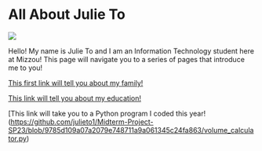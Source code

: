 # **All About Julie To**
![](https://github.com/julieto1/Midterm-Project-SP23/blob/73976171467dd197421a772636e0ef50f9b66d12/73E38F79-66B1-43DB-BA51-A17A1DE63060.jpg)

Hello! My name is Julie To and I am an Information Technology student here at Mizzou! This page will navigate you to a series of pages that introduce me to you!


[This first link will tell you about my family!](https://github.com/julieto1/Midterm-Project-SP23/blob/a6fe2344264244f006ae101d96d20ac9017fd622/Family.md)

[This link will tell you about my education!](https://github.com/julieto1/Midterm-Project-SP23/blob/ca650d607d8c8a0517eef7fec8110a005c8bc8a5/Education.md)

[This link will take you to a Python program I coded this year!(https://github.com/julieto1/Midterm-Project-SP23/blob/9785d109a07a2079e748711a9a061345c24fa863/volume_calculator.py)
